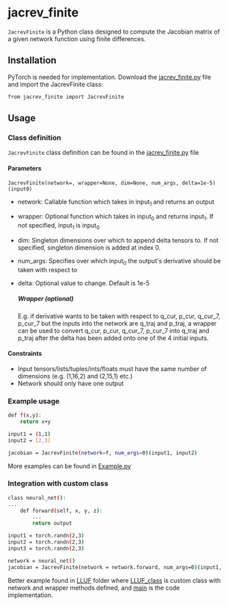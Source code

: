 # jacrev_finite
`JacrevFinite` is a Python class designed to compute the Jacobian matrix of a given network function using finite differences.

## Installation
PyTorch is needed for implementation.
Download the [jacrev_finite.py](https://github.com/schrodingerslemur/jacrev_finite/blob/main/JacrevFinite.py) file and import the JacrevFinite class:
```bash
from jacrev_finite import JacrevFinite
```
## Usage
### Class definition
`JacrevFinite` class definition can be found in the [jacrev_finite.py](https://github.com/schrodingerslemur/jacrev_finite/blob/main/JacrevFinite.py) file
#### Parameters
`JacrevFinite(network=, wrapper=None, dim=None, num_args, delta=1e-5)(input0)`
- network: Callable function which takes in input<sub>1</sub> and returns an output
- wrapper: Optional function which takes in input<sub>0</sub> and returns input<sub>1</sub>. If not specified, input<sub>1</sub> is input<sub>0</sub>
- dim: Singleton dimensions over which to append delta tensors to. If not specified, singleton dimension is added at index 0.
- num_args: Specifies over which input<sub>0</sub> the output's derivative should be taken with respect to
- delta: Optional value to change. Default is 1e-5

  ##### Wrapper (optional)
  E.g. if derivative wants to be taken with respect to q_cur, p_cur, q_cur_7, p_cur_7 but the inputs into the network are q_traj and p_traj, a wrapper can be used to convert q_cur, p_cur, q_cur_7, p_cur_7 into q_traj and p_traj after the delta has been added onto one of the 4 initial inputs.

#### Constraints
- Input tensors/lists/tuples/ints/floats must have the same number of dimensions (e.g. (1,16,2) and (2,15,1) etc.)
- Network should only have one output

### Example usage
```bash
def f(x,y):
    return x+y

input1 = (1,1)
input2 = [2,3]

jacobian = JacrevFinite(network=f, num_args=0)(input1, input2)
```
More examples can be found in [Example.py](https://github.com/schrodingerslemur/jacrev_finite/blob/main/Example.py)

### Integration with custom class
```bash
class neural_net():
...
    def forward(self, x, y, z):
        ...
        return output

input1 = torch.randn(2,3)
input2 = torch.randn(2,3)
input3 = torch.randn(2,3)

network = neural_net()
jacobian = JacrevFinite(network = network.forward, num_args=0)(input1, input2, input3)
```
Better example found in [LLUF](https://github.com/schrodingerslemur/jacrev_finite/tree/main/LLUF) folder where [LLUF_class](https://github.com/schrodingerslemur/jacrev_finite/tree/main/LLUF/LLUF_class.py) is custom class with network and wrapper methods defined, and [main](https://github.com/schrodingerslemur/jacrev_finite/tree/main/LLUF/main.py) is the code implementation. 

